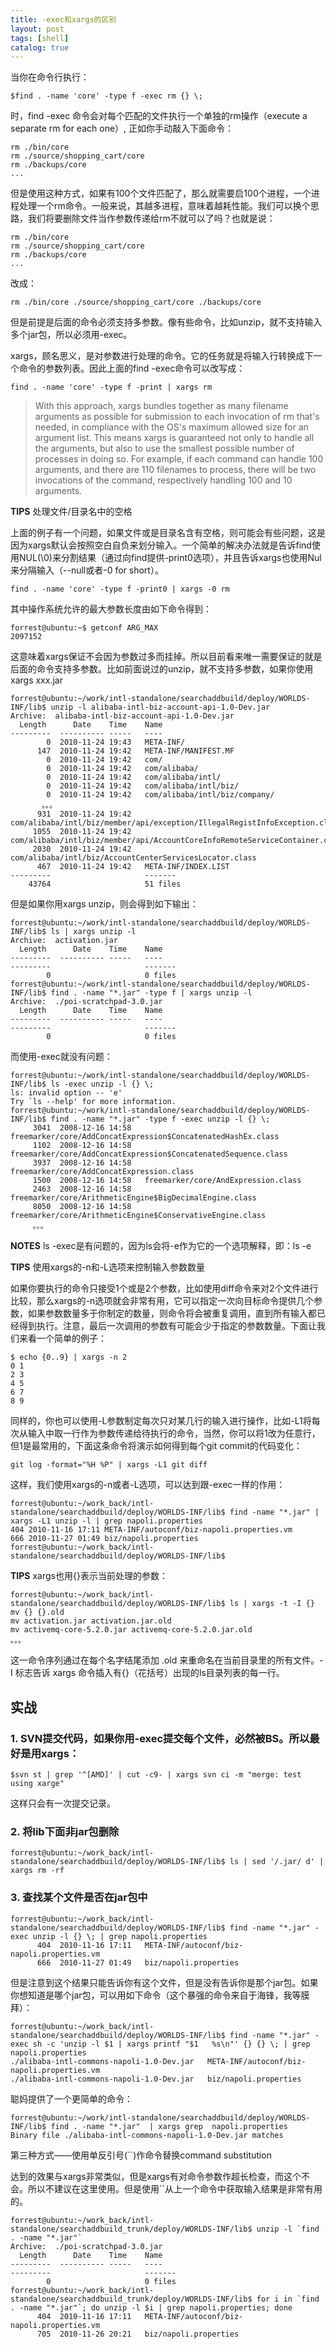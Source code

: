 ```yaml
---
title: -exec和xargs的区别
layout: post
tags: [shell]
catalog: true
---
```



当你在命令行执行：

    $find . -name 'core' -type f -exec rm {} \;

时，find -exec 命令会对每个匹配的文件执行一个单独的rm操作（execute a separate rm for each one）, 正如你手动敲入下面命令：

    rm ./bin/core
    rm ./source/shopping_cart/core
    rm ./backups/core
    ...

但是使用这种方式，如果有100个文件匹配了，那么就需要启100个进程，一个进程处理一个rm命令。一般来说，其越多进程，意味着越耗性能。我们可以换个思路，我们将要删除文件当作参数传递给rm不就可以了吗？也就是说：

    rm ./bin/core
    rm ./source/shopping_cart/core
    rm ./backups/core
    ...

改成：

    rm ./bin/core ./source/shopping_cart/core ./backups/core

但是前提是后面的命令必须支持多参数。像有些命令，比如unzip，就不支持输入多个jar包，所以必须用-exec。

xargs，顾名思义，是对参数进行处理的命令。它的任务就是将输入行转换成下一个命令的参数列表。因此上面的find -exec命令可以改写成：

    find . -name 'core' -type f -print | xargs rm

> With this approach, xargs bundles together as many filename arguments as possible for submission to each invocation of rm that's needed, in compliance with the OS's maximum allowed size for an argument list. This means xargs is guaranteed not only to handle all the arguments, but also to use the smallest possible number of processes in doing so. For example, if each command can handle 100 arguments, and there are 110 filenames to process, there will be two invocations of the command, respectively handling 100 and 10 arguments.

**TIPS**	处理文件/目录名中的空格

上面的例子有一个问题，如果文件或是目录名含有空格，则可能会有些问题，这是因为xargs默认会按照空白自负来划分输入。一个简单的解决办法就是告诉find使用NUL(\0)来分割结果（通过向find提供-print0选项），并且告诉xargs也使用Nul来分隔输入（--null或者-0 for short）。

    find . -name 'core' -type f -print0 | xargs -0 rm

其中操作系统允许的最大参数长度由如下命令得到：

    forrest@ubuntu:~$ getconf ARG_MAX
    2097152

这意味着xargs保证不会因为参数过多而挂掉。所以目前看来唯一需要保证的就是后面的命令支持多参数。比如前面说过的unzip，就不支持多参数，如果你使用xargs xxx.jar

    forrest@ubuntu:~/work/intl-standalone/searchaddbuild/deploy/WORLDS-INF/lib$ unzip -l alibaba-intl-biz-account-api-1.0-Dev.jar
    Archive:  alibaba-intl-biz-account-api-1.0-Dev.jar
      Length      Date    Time    Name
    ---------  ---------- -----   ----
            0  2010-11-24 19:43   META-INF/
          147  2010-11-24 19:42   META-INF/MANIFEST.MF
            0  2010-11-24 19:42   com/
            0  2010-11-24 19:42   com/alibaba/
            0  2010-11-24 19:42   com/alibaba/intl/
            0  2010-11-24 19:42   com/alibaba/intl/biz/
            0  2010-11-24 19:42   com/alibaba/intl/biz/company/
           。。。    
          931  2010-11-24 19:42   com/alibaba/intl/biz/member/api/exception/IllegalRegistInfoException.class
         1055  2010-11-24 19:42   com/alibaba/intl/biz/member/api/AccountCoreInfoRemoteServiceContainer.class
         2030  2010-11-24 19:42   com/alibaba/intl/biz/AccountCenterServicesLocator.class
          467  2010-11-24 19:42   META-INF/INDEX.LIST
    ---------                     -------
        43764                     51 files

但是如果你用xargs unzip，则会得到如下输出：

    forrest@ubuntu:~/work/intl-standalone/searchaddbuild/deploy/WORLDS-INF/lib$ ls | xargs unzip -l 
    Archive:  activation.jar
      Length      Date    Time    Name
    ---------  ---------- -----   ----
    ---------                     -------
            0                     0 files
    forrest@ubuntu:~/work/intl-standalone/searchaddbuild/deploy/WORLDS-INF/lib$ find . -name "*.jar" -type f | xargs unzip -l
    Archive:  ./poi-scratchpad-3.0.jar
      Length      Date    Time    Name
    ---------  ---------- -----   ----
    ---------                     -------
            0                     0 files

而使用-exec就没有问题：

    forrest@ubuntu:~/work/intl-standalone/searchaddbuild/deploy/WORLDS-INF/lib$ ls -exec unzip -l {} \;
    ls: invalid option -- 'e'
    Try `ls --help' for more information.
    forrest@ubuntu:~/work/intl-standalone/searchaddbuild/deploy/WORLDS-INF/lib$ find . -name "*.jar" -type f -exec unzip -l {} \;
         3041  2008-12-16 14:58   freemarker/core/AddConcatExpression$ConcatenatedHashEx.class
         1102  2008-12-16 14:58   freemarker/core/AddConcatExpression$ConcatenatedSequence.class
         3937  2008-12-16 14:58   freemarker/core/AddConcatExpression.class
         1500  2008-12-16 14:58   freemarker/core/AndExpression.class
         2463  2008-12-16 14:58   freemarker/core/ArithmeticEngine$BigDecimalEngine.class
         8050  2008-12-16 14:58   freemarker/core/ArithmeticEngine$ConservativeEngine.class
         。。。

**NOTES**	ls -exec是有问题的，因为ls会将-e作为它的一个选项解释，即：ls -e

**TIPS** 使用xargs的-n和-L选项来控制输入参数数量

如果你要执行的命令只接受1个或是2个参数，比如使用diff命令来对2个文件进行比较，那么xargs的-n选项就会非常有用，它可以指定一次向目标命令提供几个参数，如果参数数量多于你制定的数量，则命令将会被重复调用，直到所有输入都已经得到执行。注意，最后一次调用的参数有可能会少于指定的参数数量。下面让我们来看一个简单的例子：

    $ echo {0..9} | xargs -n 2
    0 1
    2 3
    4 5
    6 7
    8 9

同样的，你也可以使用-L参数制定每次只对某几行的输入进行操作，比如-L1将每次从输入中取一行作为参数传递给待执行的命令，当然，你可以将1改为任意行，但1是最常用的，下面这条命令将演示如何得到每个git commit的代码变化：

    git log -format="%H %P" | xargs -L1 git diff

这样，我们使用xargs的-n或者-L选项，可以达到跟-exec一样的作用：

    forrest@ubuntu:~/work_back/intl-standalone/searchaddbuild/deploy/WORLDS-INF/lib$ find -name "*.jar" | xargs -L1 unzip -l | grep napoli.properties
    404 2010-11-16 17:11 META-INF/autoconf/biz-napoli.properties.vm
    666 2010-11-27 01:49 biz/napoli.properties
    forrest@ubuntu:~/work_back/intl-standalone/searchaddbuild/deploy/WORLDS-INF/lib$

**TIPS**	xargs也用{}表示当前处理的参数：

    forrest@ubuntu:~/work_back/intl-standalone/searchaddbuild/deploy/WORLDS-INF/lib$ ls | xargs -t -I {} mv {} {}.old
    mv activation.jar activation.jar.old 
    mv activemq-core-5.2.0.jar activemq-core-5.2.0.jar.old 
    。。。

这一命令序列通过在每个名字结尾添加 .old 来重命名在当前目录里的所有文件。-I 标志告诉 xargs 命令插入有{}（花括号）出现的ls目录列表的每一行。

实战
----

### 1. SVN提交代码，如果你用-exec提交每个文件，必然被BS。所以最好是用xargs：

    $svn st | grep '^[AMD]' | cut -c9- | xargs svn ci -m "merge: test using xarge"

这样只会有一次提交记录。

### 2. 将lib下面非jar包删除

    forrest@ubuntu:~/work_back/intl-standalone/searchaddbuild/deploy/WORLDS-INF/lib$ ls | sed '/.jar/ d' | xargs rm -rf

### 3. 查找某个文件是否在jar包中

    forrest@ubuntu:~/work_back/intl-standalone/searchaddbuild/deploy/WORLDS-INF/lib$ find -name "*.jar" -exec unzip -l {} \; | grep napoli.properties
          404  2010-11-16 17:11   META-INF/autoconf/biz-napoli.properties.vm
          666  2010-11-27 01:49   biz/napoli.properties

但是注意到这个结果只能告诉你有这个文件，但是没有告诉你是那个jar包。如果你想知道是哪个jar包，可以用如下命令（这个暴强的命令来自于海锋，我等膜拜）：

    forrest@ubuntu:~/work_back/intl-standalone/searchaddbuild/deploy/WORLDS-INF/lib$ find -name "*.jar" -exec sh -c 'unzip -l $1 | xargs printf "$1   %s\n"' {} {} \; | grep napoli.properties
    ./alibaba-intl-commons-napoli-1.0-Dev.jar   META-INF/autoconf/biz-napoli.properties.vm
    ./alibaba-intl-commons-napoli-1.0-Dev.jar   biz/napoli.properties
	
聪妈提供了一个更简单的命令：

    forrest@ubuntu:~/work/intl-standalone/searchaddbuild/deploy/WORLDS-INF/lib$ find . -name "*.jar"  | xargs grep  napoli.properties
    Binary file ./alibaba-intl-commons-napoli-1.0-Dev.jar matches

第三种方式——使用单反引号(``)作命令替换command substitution

达到的效果与xargs非常类似，但是xargs有对命令参数作超长检查，而这个不会。所以不建议在这里使用。但是使用``从上一个命令中获取输入结果是非常有用的。

    forrest@ubuntu:~/work_back/intl-standalone/searchaddbuild_trunk/deploy/WORLDS-INF/lib$ unzip -l `find . -name "*.jar"`
    Archive:  ./poi-scratchpad-3.0.jar
      Length      Date    Time    Name
    ---------  ---------- -----   ----
    ---------                     -------
            0                     0 files
    forrest@ubuntu:~/work_back/intl-standalone/searchaddbuild_trunk/deploy/WORLDS-INF/lib$ for i in `find . -name "*.jar"`; do unzip -l $i | grep napoli.properties; done
          404  2010-11-16 17:11   META-INF/autoconf/biz-napoli.properties.vm
          705  2010-11-26 20:21   biz/napoli.properties

